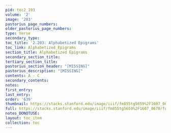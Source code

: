 ```yaml
---
pid: toc2_193
volume: '2'
image: '203'
pastorius_page_numbers: 
older_pastorius_page_numbers: 
type: Verse
secondary_type: 
toc_title: '2.203: Alphabetized Epigrams'
toc_link: Alphabetized_Epigrams
section_title: Alphabetized Epigrams
secondary_section_title: 
tertiary_section_title: 
pastorius_section_header: "[MISSING]"
pastorius_description: "[MISSING]"
contents: A - C
secondary_contents: 
notes: 
first_entry: 
last_entry: 
order: '639'
thumbnail: https://stacks.stanford.edu/image/iiif/fm855tg5659%2F1607_0670/full/100,/0/default.jpg
full: https://stacks.stanford.edu/image/iiif/fm855tg5659%2F1607_0670/full/full/0/default.jpg
notes_DONOTUSE: 
layout: toc_item
collection: toc
---
```

